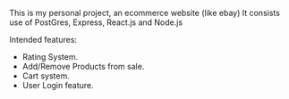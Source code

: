 This is my personal project, an ecommerce website (like ebay) 
It consists use of PostGres, Express, React.js and Node.js

Intended features:
- Rating System.
- Add/Remove Products from sale.
- Cart system.
- User Login feature.
